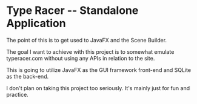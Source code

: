 # Type Racer -- Standalone Application

The point of this is to get used to JavaFX and the Scene Builder.

The goal I want to achieve with this project is to somewhat emulate typeracer.com without using any APIs in relation to the site. 

This is going to utilize JavaFX as the GUI framework front-end and SQLite as the back-end.

I don't plan on taking this project too seriously. It's mainly just for fun and practice.
